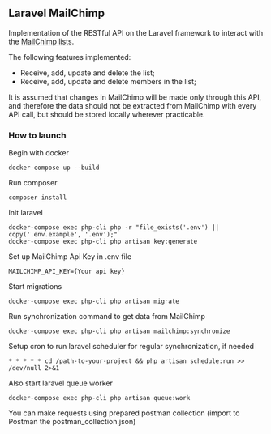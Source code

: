 ## Laravel MailChimp
Implementation of the RESTful API on the Laravel framework to interact with the [MailChimp lists](https://developer.mailchimp.com/documentation/mailchimp/reference/overview/). 

The following features implemented:
- Receive, add, update and delete the list;
- Receive, add, update and delete members in the list;

It is assumed that changes in MailChimp will be made only through this API, and therefore the data should not be extracted from MailChimp with every API call, but should be stored locally wherever practicable.

### How to launch
Begin with docker
```
docker-compose up --build
```
Run composer
```
composer install
```
Init laravel
```
docker-compose exec php-cli php -r "file_exists('.env') || copy('.env.example', '.env');" 
docker-compose exec php-cli php artisan key:generate
```
Set up MailChimp Api Key in .env file
```
MAILCHIMP_API_KEY={Your api key}
```
Start migrations
```
docker-compose exec php-cli php artisan migrate
```
Run synchronization command to get data from MailChimp
```
docker-compose exec php-cli php artisan mailchimp:synchronize
```
Setup cron to run laravel scheduler for regular synchronization, if needed
```
* * * * * cd /path-to-your-project && php artisan schedule:run >> /dev/null 2>&1
```
Also start laravel queue worker
```
docker-compose exec php-cli php artisan queue:work
```
You can make requests using prepared postman collection (import to Postman the postman_collection.json)
